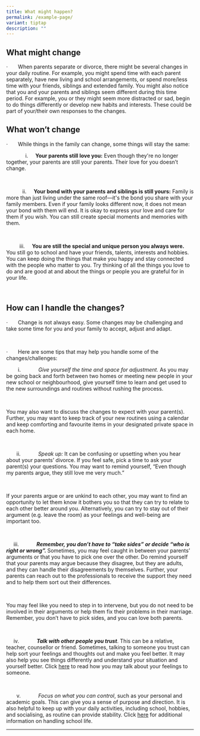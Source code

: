 ```yaml
---
title: What might happen?
permalink: /example-page/
variant: tiptap
description: ""
---
```

<h2>What might change</h2>
<p>·&nbsp;&nbsp;&nbsp;&nbsp;&nbsp;&nbsp; When parents separate or divorce,
there might be several changes in your daily routine. For example, you
might spend time with each parent separately, have new living and school
arrangements, or spend more/less time with your friends, siblings and extended
family. You might also notice that you and your parents and siblings seem
different during this time period. For example, you or they might seem
more distracted or sad, begin to do things differently or develop new habits
and interests. These could be part of your/their own responses to the changes.</p>
<h2>What won’t change</h2>
<p>·&nbsp;&nbsp;&nbsp;&nbsp;&nbsp;&nbsp; While things in the family can change,
some things will stay the same:</p>
<p>&nbsp;&nbsp;&nbsp;&nbsp;&nbsp;&nbsp;&nbsp;&nbsp;&nbsp;&nbsp;&nbsp;&nbsp;
i.&nbsp;&nbsp;&nbsp;&nbsp; <strong>Your parents still love you:</strong> Even
though they're no longer together, your parents are still your parents.
Their love for you doesn’t change.</p>
<p><strong>&nbsp;</strong>
</p>
<p>&nbsp;&nbsp;&nbsp;&nbsp;&nbsp;&nbsp;&nbsp;&nbsp;&nbsp;&nbsp; ii.&nbsp;&nbsp;&nbsp;&nbsp; <strong>Your bond with your parents and siblings is still yours:</strong> Family
is more than just living under the same roof—it's the bond you share with
your family members. Even if your family looks different now, it does not
mean your bond with them will end. It is okay to express your love and
care for them if you wish. You can still create special moments and memories
with them.</p>
<p>&nbsp;</p>
<p>&nbsp;&nbsp;&nbsp;&nbsp;&nbsp;&nbsp;&nbsp;&nbsp; iii.&nbsp;&nbsp;&nbsp;&nbsp; <strong>You are still the special and unique person you always were.</strong> You
still go to school and have your friends, talents, interests and hobbies.
You can keep doing the things that make you happy and stay connected with
the people who matter to you. Try thinking of all the things you love to
do and are good at and about the things or people you are grateful for
in your life.</p>
<p>&nbsp;</p>
<h2>How can I handle the changes?</h2>
<p>·&nbsp;&nbsp;&nbsp;&nbsp;&nbsp;&nbsp; Change is not always easy. Some
changes may be challenging and take some time for you and your family to
accept, adjust and adapt.</p>
<p>&nbsp;</p>
<p>·&nbsp;&nbsp;&nbsp;&nbsp;&nbsp;&nbsp; Here are some tips that may help
you handle some of the changes/challenges:</p>
<p>&nbsp;&nbsp;&nbsp;&nbsp;&nbsp;&nbsp;&nbsp; i.&nbsp;&nbsp;&nbsp;&nbsp;&nbsp;&nbsp;&nbsp;&nbsp;&nbsp;&nbsp;&nbsp; <em>Give yourself the time and space for adjustment.</em> As
you may be going back and forth between two homes or meeting new people
in your new school or neighbourhood, give yourself time to learn and get
used to the new surroundings and routines without rushing the process.</p>
<p>&nbsp;</p>
<p>You may also want to discuss the changes to expect with your parent(s).
Further, you may want to keep track of your new routines using a calendar
and keep comforting and favourite items in your designated private space
in each home.</p>
<p>&nbsp;</p>
<p>&nbsp;&nbsp;&nbsp;&nbsp;&nbsp;&nbsp; ii.&nbsp;&nbsp;&nbsp;&nbsp;&nbsp;&nbsp;&nbsp;&nbsp;&nbsp;&nbsp;&nbsp; <em>Speak up:</em> It
can be confusing or upsetting when you hear about your parents’ divorce.
If you feel safe, pick a time to ask your parent(s) your questions. You
may want to remind yourself, “Even though my parents argue, they still
love me very much.”</p>
<p>&nbsp;</p>
<p>If your parents argue or are unkind to each other, you may want to find
an opportunity to let them know it bothers you so that they can try to
relate to each other better around you. Alternatively, you can try to stay
out of their argument (e.g. leave the room) as your feelings and well-being
are important too.</p>
<p>&nbsp;</p>
<p>&nbsp;&nbsp;&nbsp;&nbsp; iii.&nbsp;&nbsp;&nbsp;&nbsp;&nbsp;&nbsp;&nbsp;&nbsp;&nbsp;&nbsp;&nbsp; <strong><em>Remember, you don’t have to “take sides” or decide “who is right or wrong”. </em></strong>Sometimes,
you may feel caught in between your parents’ arguments or that you have
to pick one over the other. Do remind yourself that your parents may argue
because they disagree, but they are adults, and they can handle their disagreements
by themselves. Further, your parents can reach out to the professionals
to receive the support they need and to help them sort out their differences.&nbsp;</p>
<p>&nbsp;</p>
<p>You may feel like you need to step in to intervene, but you do not need
to be involved in their arguments or help them fix their problems in their
marriage. Remember, you don’t have to pick sides, and you can love both
parents.&nbsp;</p>
<p>&nbsp;</p>
<p>&nbsp;&nbsp;&nbsp;&nbsp; iv.&nbsp;&nbsp;&nbsp;&nbsp;&nbsp;&nbsp;&nbsp;&nbsp;&nbsp;&nbsp;&nbsp; <strong><em>Talk with other people you trust</em></strong>.
This can be a relative, teacher, counsellor or friend. Sometimes, talking
to someone you trust can help sort your feelings and thoughts out and make
you feel better. It may also help you see things differently and understand
your situation and yourself better.&nbsp;Click <a href="#_3c)_Talking_about" rel="noopener noreferrer nofollow" target="_blank">here</a> to read how you may talk about your
feelings to someone.</p>
<p>&nbsp;</p>
<p>&nbsp;&nbsp;&nbsp;&nbsp;&nbsp;&nbsp; v.&nbsp;&nbsp;&nbsp;&nbsp;&nbsp;&nbsp;&nbsp;&nbsp;&nbsp;&nbsp;&nbsp; <em>Focus on what you can control</em>,
such as your personal and academic goals. This can give you a sense of
purpose and direction. It is also helpful to keep up with your daily activities,
including school, hobbies, and socialising, as routine can provide stability.
Click <a href="#_Handling_school_life," rel="noopener noreferrer nofollow" target="_blank">here</a> for
additional information on handling school life.</p>
<hr>
<p></p>
<p></p>
<p></p>
<p></p>
<p></p>